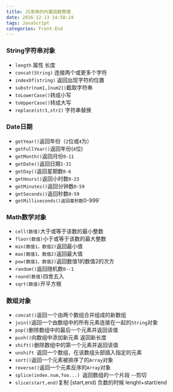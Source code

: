 ```yaml
---
title: JS常用的内置函数整理
date: 2016-12-13 14:50:24
tags: JavaScript
categories: Front-End
---
```


### String字符串对象
- `length` 属性 长度
- `concat(String)` 连接两个或更多个字符
- `indexOf(string)` 返回出现字符的位置
- `substr(num1,[num2])`截取字符串
- `toLowerCase()`转成小写
- `toUpperCase()`转成大写
- `replace(str1,str2)` 字符串替换

<!--more-->

### Date日期
- `getYear()`返回年份（`2`位或`4`为）
- `getFullYear()`返回年份(`4`位)
- `getMonth()`返回月份`0-11`
- `getDate()`返回日期`1-31`
- `getDay()`返回星期数`0-6`
- `getHours()`返回小时数`0-23`
- `getMinutes()`返回分钟数`0-59`
- `getSeconds()`返回秒数`0-59`
- `getMilliseconds()返回毫秒数`0-999`

### Math数学对象
- `cell(数值)`大于或等于该数的最小整数
- `floor(数值)`小于或等于该数的最大整数
- `min(数值1，数值2)`返回最小值
- `max(数值1，数值2)`返回最大值
- `pow(数值1，数值2)`返回数值1的数值2的次方
- `random()`返回随机数`0--1`
- `round(数值)`四舍五入
- `sqrt(数值)`开平方根

### 数组对象

- `concat()`返回一个由两个数组合并组成的新数组
- `join()`返回一个由数组中的所有元素连接在一起的`String`对象
- `pop()`删除数组中的最后一个元素并返回该值
- `push()`向数组中添加新元素 返回新长度
- `shift()`删除数组中的第一个元素并返回该值
- `unshift `返回一个数组，在该数组头部插入指定的元素
- `sort()`返回一个元素被排序了的`Array`对象
- `reverse()`返回一个元素反序的`Array`对象
- `splice(index.num,foo...) `返回数组的一个片段 --剪切
- `slice(start,end)`复制 [start,end) 负数的时候 lenght+start/end

    